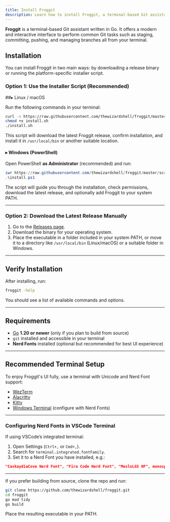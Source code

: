 ```yaml
---
title: Install Froggit
description: Learn how to install Froggit, a terminal-based Git assistant, on your system.
---
```


**Froggit** is a terminal-based Git assistant written in Go. It offers a modern and interactive interface to perform common Git tasks such as staging, committing, pushing, and managing branches all from your terminal.

## Installation

You can install Froggit in two main ways: by downloading a release binary or running the platform-specific installer script.

### Option 1: Use the Installer Script (Recommended)

##▸ Linux / macOS

Run the following commands in your terminal:

```bash
curl -s https://raw.githubusercontent.com/thewizardshell/froggit/master/scripts/install.sh | bash
chmod +x install.sh
./install.sh
````

This script will download the latest Froggit release, confirm installation, and install it in `/usr/local/bin` or another suitable location.

#### ▸ Windows (PowerShell)

Open PowerShell **as Administrator** (recommended) and run:

```powershell
iwr https://raw.githubusercontent.com/thewizardshell/froggit/master/scripts/install.ps1 -UseBasicParsing | iex
.\install.ps1
```

The script will guide you through the installation, check permissions, download the latest release, and optionally add Froggit to your system PATH.

---

### Option 2: Download the Latest Release Manually

1. Go to the [Releases page](https://github.com/thewizardshell/froggit/releases).
2. Download the binary for your operating system.
3. Place the executable in a folder included in your system PATH, or move it to a directory like `/usr/local/bin` (Linux/macOS) or a suitable folder in Windows.

---

## Verify Installation

After installing, run:

```bash
froggit -help
```

You should see a list of available commands and options.

---

## Requirements

* [Go](https://golang.org/dl/) **1.20 or newer** (only if you plan to build from source)
* `git` installed and accessible in your terminal
* **Nerd Fonts** installed (optional but recommended for best UI experience)

---

## Recommended Terminal Setup

To enjoy Froggit's UI fully, use a terminal with Unicode and Nerd Font support:

* [WezTerm](https://wezfurlong.org/wezterm/)
* [Alacritty](https://github.com/alacritty/alacritty)
* [Kitty](https://sw.kovidgoyal.net/kitty/)
* [Windows Terminal](https://github.com/microsoft/terminal) (configure with Nerd Fonts)

---

### Configuring Nerd Fonts in VSCode Terminal

If using VSCode’s integrated terminal:

1. Open Settings (`Ctrl+,` or `Cmd+,`).
2. Search for `terminal.integrated.fontFamily`.
3. Set it to a Nerd Font you have installed, e.g.:

```json
"CaskaydiaCove Nerd Font", "Fira Code Nerd Font", "MesloLGS NF", monospace
```

---

If you prefer building from source, clone the repo and run:

```bash
git clone https://github.com/thewizardshell/froggit.git
cd froggit
go mod tidy
go build
```

Place the resulting executable in your PATH.